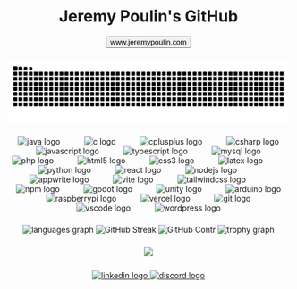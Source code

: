 <div align="center">
  <h1 align="center">Jeremy Poulin's GitHub</h1>
  <button align="center" onclick="location.href='http://www.jeremypoulin.com'" type="button">
         www.jeremypoulin.com</button>
</div>

###

![GitHub Snake Animation](https://raw.githubusercontent.com/jeremypoulin/jeremypoulin/output/github-contribution-grid-snake-dark.svg)


###

<div align="center">
  <img src="https://cdn.jsdelivr.net/gh/devicons/devicon/icons/java/java-original.svg" height="40" alt="java logo"  />
  <img width="35" />
  <img src="https://cdn.jsdelivr.net/gh/devicons/devicon/icons/c/c-original.svg" height="40" alt="c logo"  />
  <img width="35" />
  <img src="https://cdn.jsdelivr.net/gh/devicons/devicon/icons/cplusplus/cplusplus-original.svg" height="40" alt="cplusplus logo"  />
  <img width="35" />
  <img src="https://cdn.jsdelivr.net/gh/devicons/devicon/icons/csharp/csharp-original.svg" height="40" alt="csharp logo"  />
  <img width="35" />
  <img src="https://cdn.jsdelivr.net/gh/devicons/devicon/icons/javascript/javascript-plain.svg" height="40" alt="javascript logo"  />
  <img width="35" />
  <img src="https://cdn.jsdelivr.net/gh/devicons/devicon/icons/typescript/typescript-original.svg" height="40" alt="typescript logo"  />
  <img width="35" />
  <img src="https://cdn.jsdelivr.net/gh/devicons/devicon/icons/mysql/mysql-original.svg" height="40" alt="mysql logo"  />
  <img width="35" />
  <img src="https://cdn.jsdelivr.net/gh/devicons/devicon/icons/php/php-original.svg" height="40" alt="php logo"  />
  <img width="35" />
  <img src="https://cdn.jsdelivr.net/gh/devicons/devicon/icons/html5/html5-original.svg" height="40" alt="html5 logo"  />
  <img width="35" />
  <img src="https://cdn.jsdelivr.net/gh/devicons/devicon/icons/css3/css3-original.svg" height="40" alt="css3 logo"  />
  <img width="35" />
  <img src="https://cdn.simpleicons.org/latex/008080" height="40" alt="latex logo"  />
  <img width="35" />
  <img src="https://cdn.jsdelivr.net/gh/devicons/devicon/icons/python/python-original.svg" height="40" alt="python logo"  />
  <img width="35" />
  <img src="https://cdn.jsdelivr.net/gh/devicons/devicon/icons/react/react-original-wordmark.svg" height="40" alt="react logo"  />
  <img width="35" />
  <img src="https://cdn.simpleicons.org/nodedotjs/339933" height="40" alt="nodejs logo"  />
  <img width="35" />
  <img src="https://cdn.jsdelivr.net/gh/devicons/devicon/icons/appwrite/appwrite-original.svg" height="40" alt="appwrite logo"  />
  <img width="35" />
  <img src="https://cdn.simpleicons.org/vite/646CFF" height="40" alt="vite logo"  />
  <img width="35" />
  <img src="https://cdn.simpleicons.org/tailwindcss/06B6D4" height="40" alt="tailwindcss logo"  />
  <img width="35" />
  <img src="https://cdn.jsdelivr.net/gh/devicons/devicon/icons/npm/npm-original-wordmark.svg" height="40" alt="npm logo"  />
  <img width="35" />
  <img src="https://cdn.jsdelivr.net/gh/devicons/devicon/icons/godot/godot-original.svg" height="40" alt="godot logo"  />
  <img width="35" />
  <img src="https://cdn.jsdelivr.net/gh/devicons/devicon/icons/unity/unity-original.svg" height="40" alt="unity logo"  />
  <img width="35" />
  <img src="https://cdn.jsdelivr.net/gh/devicons/devicon/icons/arduino/arduino-original-wordmark.svg" height="40" alt="arduino logo"  />
  <img width="35" />
  <img src="https://cdn.jsdelivr.net/gh/devicons/devicon/icons/raspberrypi/raspberrypi-original.svg" height="40" alt="raspberrypi logo"  />
  <img width="35" />
  <img src="https://skillicons.dev/icons?i=vercel" height="40" alt="vercel logo"  />
  <img width="35" />
  <img src="https://cdn.simpleicons.org/git/F05032" height="40" alt="git logo"  />
  <img width="35" />
  <img src="https://cdn.jsdelivr.net/gh/devicons/devicon/icons/vscode/vscode-original.svg" height="40" alt="vscode logo"  />
  <img width="35" />
  <img src="https://cdn.simpleicons.org/wordpress/21759B" height="40" alt="wordpress logo"  />
</div>

###

<div align="center">
  <img src="https://github-readme-stats.vercel.app/api/top-langs?username=jeremypoulin&locale=en&hide_title=true&layout=compact&card_width=320&langs_count=6&theme=great-gatsby&hide_border=true&order=2" height="150" alt="languages graph"  />
  <img src="https://streak-stats.demolab.com?user=jeremypoulin&theme=great-gatsby&hide_border=true" height="150" alt="GitHub Streak"  />
  <img src="https://github-contributor-stats.vercel.app/api?username=jeremypoulin&limit=3&theme=great-gatsby&hide_border=true&order_by=contributions&combine_all_yearly_contributions=true)" width="150" height="150" alt="GitHub Contr"  />
  <img src="https://github-profile-trophy.vercel.app?username=jeremypoulin&theme=onedark&column=3&row=1&margin-w=8&margin-h=1&no-bg=true&no-frame=true&order=4" height="150" alt="trophy graph"  /></br>
</div>

###

<div align="center">
  <img src="https://profile-counter.glitch.me/jeremypoulin/count.svg?"  />
</div>

###

<div align="center">
  <a href="www.linkedin.com/in/jeremy-poulin-725938278" target="_blank">
    <img src="https://raw.githubusercontent.com/maurodesouza/profile-readme-generator/master/src/assets/icons/social/linkedin/default.svg" width="52" height="40" alt="linkedin logo"  />
  </a>
  <a href="https://discordapp.com/users/je_po" target="_blank">
    <img src="https://raw.githubusercontent.com/maurodesouza/profile-readme-generator/master/src/assets/icons/social/discord/default.svg" width="52" height="40" alt="discord logo"  />
  </a>
</div>

###
